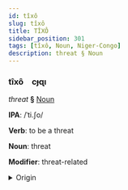 ```yaml
---
id: tîxô
slug: tîxô
title: TÎXÔ
sidebar_position: 301
tags: [tîxô, Noun, Niger-Congo]
description: threat § Noun
---
```


### tîxô&emsp;<span kind="abugida">cɟɋı</span>

*threat* **§** [Noun](../../tags/Noun)

**IPA**: /ˈti.ʃo/

**Verb**: to be a threat

**Noun**: threat

**Modifier**: threat-related

<details>
    <summary>Origin</summary>
    Swahili tisho /'ti.ʃo/<br/>
    <em>Niger-Congo Language Family</em>
</details>